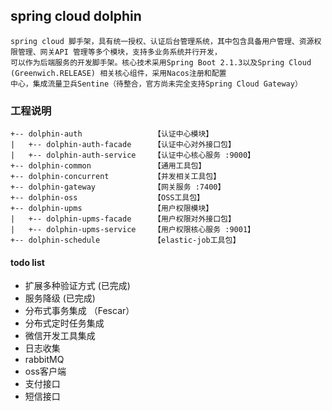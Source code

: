 ## spring cloud dolphin

```
spring cloud 脚手架，具有统一授权、认证后台管理系统，其中包含具备用户管理、资源权限管理、网关API 管理等多个模块，支持多业务系统并行开发，
可以作为后端服务的开发脚手架。核心技术采用Spring Boot 2.1.3以及Spring Cloud (Greenwich.RELEASE) 相关核心组件，采用Nacos注册和配置
中心，集成流量卫兵Sentine（待整合，官方尚未完全支持Spring Cloud Gateway）

```

### 工程说明
```
+-- dolphin-auth                【认证中心模块】
|   +-- dolphin-auth-facade     【认证中心对外接口包】
|   +-- dolphin-auth-service    【认证中心核心服务 :9000】
+-- dolphin-common              【通用工具包】
+-- dolphin-concurrent          【并发相关工具包】
+-- dolphin-gateway             【网关服务 :7400】
+-- dolphin-oss                 【OSS工具包】
+-- dolphin-upms                【用户权限模块】
|   +-- dolphin-upms-facade     【用户权限对外接口包】
|   +-- dolphin-upms-service    【用户权限核心服务 :9001】
+-- dolphin-schedule            【elastic-job工具包】
```

#### todo list

* 扩展多种验证方式 (已完成)
* 服务降级  (已完成)
* 分布式事务集成 （Fescar）
* 分布式定时任务集成
* 微信开发工具集成
* 日志收集
* rabbitMQ
* oss客户端
* 支付接口
* 短信接口


